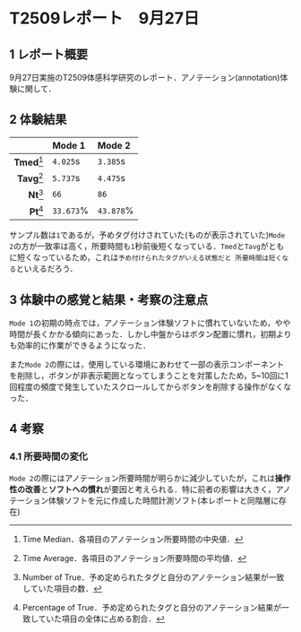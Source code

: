 # T2509レポート　9月27日
## 1 レポート概要
9月27日実施のT2509体感科学研究のレポート．アノテーション(annotation)体験に関して．

## 2 体験結果
|              |  Mode 1   |  Mode 2   |
|-------------:|:----------|:----------|
| **Tmed**[^1] | `4.025`s  | `3.385`s  |
| **Tavg**[^2] | `5.737`s  | `4.475`s  |
|  **Nt**[^3]  |   `66`    |   `86`    |
|  **Pt**[^4]  | `33.673`% | `43.878`% |

[^1]:Time Median．各項目のアノテーション所要時間の中央値．
[^2]:Time Average．各項目のアノテーション所要時間の平均値．
[^3]:Number of True．予め定められたタグと自分のアノテーション結果が一致していた項目の数．
[^4]:Percentage of True．予め定められたタグと自分のアノテーション結果が一致していた項目の全体に占める割合．

サンプル数は`1`であるが，予めタグ付けされていた(ものが表示されていた)`Mode 2`の方が一致率は高く，所要時間も`1`秒前後短くなっている．`Tmed`と`Tavg`がともに短くなっているため，これは`予め付けられたタグがいえる状態だと
所要時間は短くなる`といえるだろう．

## 3 体験中の感覚と結果・考察の注意点
`Mode 1`の初期の時点では，アノテーション体験ソフトに慣れていないため，やや時間が長くかかる傾向にあった．しかし中盤からはボタン配置に慣れ，初期よりも効率的に作業ができるようになった．

また`Mode 2`の際には，使用している環境にあわせて一部の表示コンポーネントを削除し，ボタンが非表示範囲となってしまうことを対策したため，5~10回に1回程度の頻度で発生していたスクロールしてからボタンを削除する操作がなくなった．

## 4 考察
### 4.1 所要時間の変化
`Mode 2`の際にはアノテーション所要時間が明らかに減少していたが，これは**操作性の改善**と**ソフトへの慣れ**が要因と考えられる．特に前者の影響は大きく，アノテーション体験ソフトを元に作成した時間計測ソフト(本レポートと同階層に存在)
